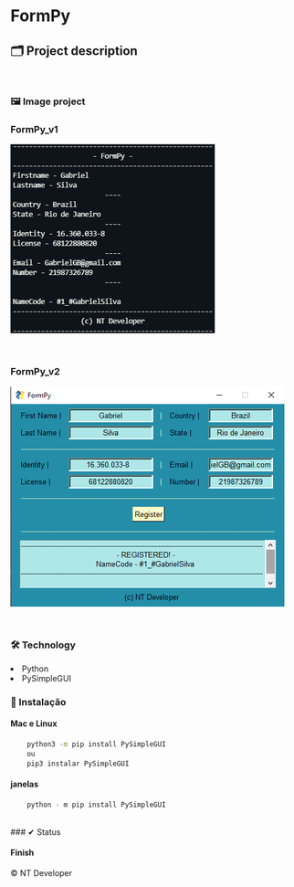 # FormPy

## 🗂 Project description

<p>
	
</p>

<br>

### 🖼 Image project

### FormPy_v1
![FormPy_v1](/Img/FormPy_v1.png)

<br>

### FormPy_v2
![FormPy_v2](/Img/FormPy_v2.png)

<br>

### 🛠 Technology

<li> Python
<li> PySimpleGUI

<br>

### 💾 Instalação
#### Mac e Linux
    
~~~~ Bash
    python3 -m pip install PySimpleGUI
    ou
    pip3 instalar PySimpleGUI
~~~~

#### janelas

~~~~ PowerShell
    python - m pip install PySimpleGUI
~~~~

<br>
### ✔ Status

<h4>Finish</h4>

<footer>&copy; NT Developer</footer>
